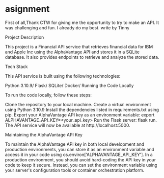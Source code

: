 # asignment
First of all,Thank CTW for giving me the opportunity to try to make an API.
It was challenging and fun.
I already do my best.
           write by Tinny

Project Description

This project is a Financial API service that retrieves financial data for IBM and Apple Inc using the AlphaVantage API and stores it in a SQLite database. It also provides endpoints to retrieve and analyze the stored data.

Tech Stack

This API service is built using the following technologies:

Python 3.10.9/
Flask/
SQLite/
Docker/
Running the Code Locally

To run the code locally, follow these steps:

Clone the repository to your local machine.
Create a virtual environment using Python 3.10.9
Install the dependencies listed in requirements.txt using pip.
Export your AlphaVantage API key as an environment variable: export ALPHAVANTAGE_API_KEY=<your_api_key>
Run the Flask server: flask run.
The API service will now be available at http://localhost:5000.

Maintaining the AlphaVantage API Key

To maintain the AlphaVantage API key in both local development and production environments, you can store it as an environment variable and access it in your code using os.environ['ALPHAVANTAGE_API_KEY']. In a production environment, you should avoid hard-coding the API key in your code to keep it secure. Instead, you can set the environment variable using your server's configuration tools or container orchestration platform.

